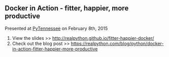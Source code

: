 ## Docker in Action - fitter, happier, more productive

Presented at [PyTennessee](https://www.pytennessee.org/) on February 8th, 2015

1. View the slides >> http://realpython.github.io/fitter-happier-docker/
1. Check out the blog post >> https://realpython.com/blog/python/docker-in-action-fitter-happier-more-productive
